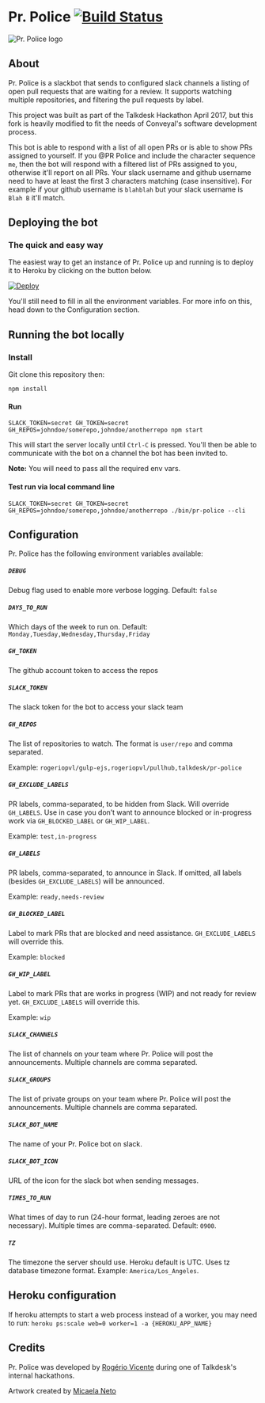 # Pr. Police [![Build Status](https://travis-ci.org/Talkdesk/pr-police.svg?branch=master)](https://travis-ci.org/Talkdesk/pr-police)

![Pr. Police logo](https://raw.githubusercontent.com/Talkdesk/pr-police/master/images/logo-blue-small.png)

## About

Pr. Police is a slackbot that sends to configured slack channels a listing of open pull requests that are waiting for a review. It supports watching multiple repositories, and filtering the pull requests by label.

This project was built as part of the Talkdesk Hackathon April 2017, but this fork is heavily modified to fit the needs of Conveyal's software development process.

This bot is able to respond with a list of all open PRs or is able to show PRs assigned to yourself.  If you @PR Police and include the character sequence `me`, then the bot will respond with a filtered list of PRs assigned to you, otherwise it'll report on all PRs.  Your slack username and github username need to have at least the first 3 characters matching (case insensitive).  For example if your github username is `blahblah` but your slack username is `Blah B` it'll match.

## Deploying the bot

### The quick and easy way

The easiest way to get an instance of Pr. Police up and running is to deploy it to Heroku by clicking on the button below.

[![Deploy](https://www.herokucdn.com/deploy/button.svg)](https://heroku.com/deploy)

You'll still need to fill in all the environment variables. For more info on this, head down to the Configuration section.

## Running the bot locally

### Install

Git clone this repository then:

    npm install

#### Run

    SLACK_TOKEN=secret GH_TOKEN=secret GH_REPOS=johndoe/somerepo,johndoe/anotherrepo npm start

This will start the server locally until `Ctrl-C` is pressed.  You'll then be able to communicate with the bot on a channel the bot has been invited to.

**Note:** You will need to pass all the required env vars.

#### Test run via local command line

    SLACK_TOKEN=secret GH_TOKEN=secret GH_REPOS=johndoe/somerepo,johndoe/anotherrepo ./bin/pr-police --cli

## Configuration

Pr. Police has the following environment variables available:

##### `DEBUG`

Debug flag used to enable more verbose logging. Default: `false`

##### `DAYS_TO_RUN`

Which days of the week to run on. Default: `Monday,Tuesday,Wednesday,Thursday,Friday`

##### `GH_TOKEN`

The github account token to access the repos

##### `SLACK_TOKEN`

The slack token for the bot to access your slack team

##### `GH_REPOS`

The list of repositories to watch. The format is `user/repo` and comma separated.

Example: `rogeriopvl/gulp-ejs,rogeriopvl/pullhub,talkdesk/pr-police`

##### `GH_EXCLUDE_LABELS`

PR labels, comma-separated, to be hidden from Slack. Will override `GH_LABELS`. Use in case you don’t want to announce blocked or in-progress work via `GH_BLOCKED_LABEL` or `GH_WIP_LABEL`.

Example: `test,in-progress`

##### `GH_LABELS`

PR labels, comma-separated, to announce in Slack. If omitted, all labels (besides `GH_EXCLUDE_LABELS`) will be announced.

Example: `ready,needs-review`

##### `GH_BLOCKED_LABEL`

Label to mark PRs that are blocked and need assistance. `GH_EXCLUDE_LABELS` will override this.

Example: `blocked`

##### `GH_WIP_LABEL`

Label to mark PRs that are works in progress (WIP) and not ready for review yet. `GH_EXCLUDE_LABELS` will override this.

Example: `wip`

##### `SLACK_CHANNELS`

The list of channels on your team where Pr. Police will post the announcements. Multiple channels are comma separated.

##### `SLACK_GROUPS`

The list of private groups on your team where Pr. Police will post the announcements. Multiple channels are comma separated.

##### `SLACK_BOT_NAME`

The name of your Pr. Police bot on slack.

##### `SLACK_BOT_ICON`

URL of the icon for the slack bot when sending messages.

##### `TIMES_TO_RUN`

What times of day to run (24-hour format, leading zeroes are not necessary). Multiple times are comma-separated. Default: `0900`.

##### `TZ`

The timezone the server should use. Heroku default is UTC. Uses tz database timezone format. Example: `America/Los_Angeles`.

## Heroku configuration

If heroku attempts to start a web process instead of a worker, you may need to run: `heroku ps:scale web=0 worker=1 -a {HEROKU_APP_NAME}`

## Credits

Pr. Police was developed by [Rogério Vicente](https://github.com/rogeriopvl) during one of Talkdesk's internal hackathons.

Artwork created by [Micaela Neto](https://cargocollective.com/micaelaneto)
